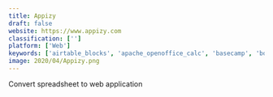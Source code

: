 ```yaml
---
title: Appizy
draft: false 
website: https://www.appizy.com
classification: ['']
platform: ['Web']
keywords: ['airtable_blocks', 'apache_openoffice_calc', 'basecamp', 'boardwalk_application_engine', 'calconic_', 'docker', 'ethercalc', 'jason', 'jayson', 'keikai', 'process_street', 'publisheet', 'rescuetime', 'sheetgo', 'sheety', 'spreadsheetweb', 'dhtmlxspreadsheet']
image: 2020/04/Appizy.png
---
```

Convert spreadsheet to web application